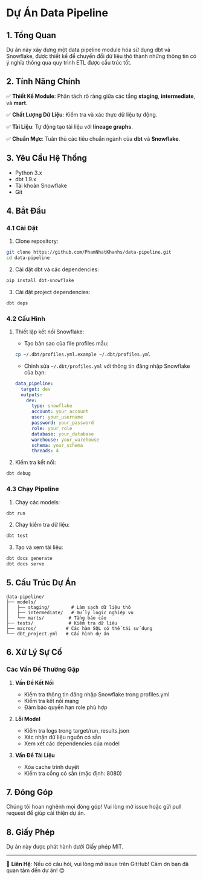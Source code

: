 # Dự Án Data Pipeline

## 1. Tổng Quan
Dự án này xây dựng một data pipeline module hóa sử dụng dbt và Snowflake, được thiết kế để chuyển đổi dữ liệu thô thành những thông tin có ý nghĩa thông qua quy trình ETL được cấu trúc tốt.

## 2. Tính Năng Chính
✅ **Thiết Kế Module**: Phân tách rõ ràng giữa các tầng **staging**, **intermediate**, và **mart**.

✅ **Chất Lượng Dữ Liệu**: Kiểm tra và xác thực dữ liệu tự động.

✅ **Tài Liệu**: Tự động tạo tài liệu với **lineage graphs**.

✅ **Chuẩn Mực**: Tuân thủ các tiêu chuẩn ngành của **dbt** và **Snowflake**.

## 3. Yêu Cầu Hệ Thống
- Python 3.x
- dbt 1.9.x
- Tài khoản Snowflake
- Git

## 4. Bắt Đầu

### 4.1 Cài Đặt

1. Clone repository:
```bash
git clone https://github.com/PhamNhatKhanhs/data-pipeline.git
cd data-pipeline
```

2. Cài đặt dbt và các dependencies:
```bash
pip install dbt-snowflake
```

3. Cài đặt project dependencies:
```bash
dbt deps
```

### 4.2 Cấu Hình

1. Thiết lập kết nối Snowflake:
   - Tạo bản sao của file profiles mẫu:
   ```bash
   cp ~/.dbt/profiles.yml.example ~/.dbt/profiles.yml
   ```
   - Chỉnh sửa `~/.dbt/profiles.yml` với thông tin đăng nhập Snowflake của bạn:
   ```yaml
   data_pipeline:
     target: dev
     outputs:
       dev:
         type: snowflake
         account: your_account
         user: your_username
         password: your_password
         role: your_role
         database: your_database
         warehouse: your_warehouse
         schema: your_schema
         threads: 4
   ```

2. Kiểm tra kết nối:
```bash
dbt debug
```

### 4.3 Chạy Pipeline

1. Chạy các models:
```bash
dbt run
```

2. Chạy kiểm tra dữ liệu:
```bash
dbt test
```

3. Tạo và xem tài liệu:
```bash
dbt docs generate
dbt docs serve
```

## 5. Cấu Trúc Dự Án
```
data-pipeline/
├── models/
│   ├── staging/        # Làm sạch dữ liệu thô
│   ├── intermediate/   # Xử lý logic nghiệp vụ
│   └── marts/         # Tầng báo cáo
├── tests/             # Kiểm tra dữ liệu
├── macros/           # Các hàm SQL có thể tái sử dụng
└── dbt_project.yml   # Cấu hình dự án
```

## 6. Xử Lý Sự Cố

### Các Vấn Đề Thường Gặp

1. **Vấn Đề Kết Nối**
   - Kiểm tra thông tin đăng nhập Snowflake trong profiles.yml
   - Kiểm tra kết nối mạng
   - Đảm bảo quyền hạn role phù hợp

2. **Lỗi Model**
   - Kiểm tra logs trong target/run_results.json
   - Xác nhận dữ liệu nguồn có sẵn
   - Xem xét các dependencies của model

3. **Vấn Đề Tài Liệu**
   - Xóa cache trình duyệt
   - Kiểm tra cổng có sẵn (mặc định: 8080)

## 7. Đóng Góp
Chúng tôi hoan nghênh mọi đóng góp! Vui lòng mở issue hoặc gửi pull request để giúp cải thiện dự án.

## 8. Giấy Phép
Dự án này được phát hành dưới Giấy phép MIT.

---

🚀 **Liên Hệ**: Nếu có câu hỏi, vui lòng mở issue trên GitHub! Cảm ơn bạn đã quan tâm đến dự án! 😊

